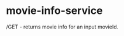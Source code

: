 # movie-info-service

<Part of Micro-services project>

/GET - returns movie info for an input movieId.
